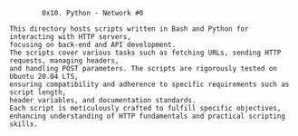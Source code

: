 			0x10. Python - Network #0

	This directory hosts scripts written in Bash and Python for interacting with HTTP servers,
	focusing on back-end and API development.
	The scripts cover various tasks such as fetching URLs, sending HTTP requests, managing headers,
	and handling POST parameters. The scripts are rigorously tested on Ubuntu 20.04 LTS,
	ensuring compatibility and adherence to specific requirements such as script length,
	header variables, and documentation standards.
	Each script is meticulously crafted to fulfill specific objectives,
	enhancing understanding of HTTP fundamentals and practical scripting skills.
